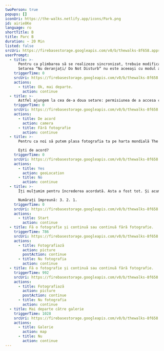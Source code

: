 ```yaml
---
twoPerson: true
popups: []
iconUri: https://the-walks.netlify.app/icons/Park.png
id: airie8Ke
language: ro
shortTitle: B
title: Parc B
duration: ~ 20 Min
listed: false
srcUri: https://firebasestorage.googleapis.com/v0/b/thewalks-8f658.appspot.com/o/mp3%2Fapi-v1%2Fro_airie8Ke%2Fwalk_8_PARK__RO__B__.mp3?alt=media&token=af0142b7-e969-45cc-ac10-478b5e1f41df
userPrompt:
  - title: >-
      Pentru ca plimbarea să se realizeze sincronizat, trebuie modificate câteva setări. Să începem cu cea mai ușoară: funcția “Nu deranjați / Do Not Disturb “.
      Setarea “Nu deranjați/ Do Not Disturb“ nu este aceeași cu modul avion. Această setare te menține conectat la internet în timpul plimbării. De pe iOS (Apple), accesează "Setări". Activează acolo opțiunea "Nu deranjați/ Do Not Disturb". În cazul majorității dispozitivelor Android (Google), vei găsi această funcție la Setări → Sunete → Nu deranjați.
    triggerTime: 0
    srcUri: https://firebasestorage.googleapis.com/v0/b/thewalks-8f658.appspot.com/o/static%2Fmedias%2Fmulti_Zeubeel8_loop.mp3?alt=media&token=88349085-3303-48b9-bdc6-fd7b09519a26
    actions:
      - title: Ok, mai departe.
        action: continue
  - title: >-
      Astfel ajungem la cea de-a doua setare: permisiunea de a accesa camera foto. Nu îți face griji, nu încercăm să preluăm controlul asupra dispozitivului tău. Este vorba doar de posibilitatea de a face o fotografie în timpul plimbării, folosind camera foto a telefonului, și de a încărca poza în aplicație. Avem nevoie de permisiunea ta pentru a face acest lucru.
    triggerTime: 0
    srcUri: https://firebasestorage.googleapis.com/v0/b/thewalks-8f658.appspot.com/o/static%2Fmedias%2Fmulti_Zeubeel8_loop.mp3?alt=media&token=88349085-3303-48b9-bdc6-fd7b09519a26
    actions:
      - title: De acord
        action: camera
      - title: Fără fotografie
        action: continue
  - title: >-
      Pentru ca noi să putem plasa fotografia ta pe harta mondială The Walks, avem nevoie de coordonatele tale GPS. Acestea vor fi salvate în fișierul cu fotografii.

      Ești de acord?
    triggerTime: 0
    srcUri: https://firebasestorage.googleapis.com/v0/b/thewalks-8f658.appspot.com/o/static%2Fmedias%2Fmulti_Zeubeel8_loop.mp3?alt=media&token=88349085-3303-48b9-bdc6-fd7b09519a26
    actions:
      - title: Yes
        action: geoLocation
      - title: No
        action: continue
  - title: >-
      Îți mulțumim pentru încrederea acordată. Asta a fost tot. Și acum, să pornim! Apăsați butonul în același timp.

      Numărați împreună: 3. 2. 1.
    triggerTime: 0
    srcUri: https://firebasestorage.googleapis.com/v0/b/thewalks-8f658.appspot.com/o/static%2Fmedias%2Fmulti_Zeubeel8_loop.mp3?alt=media&token=88349085-3303-48b9-bdc6-fd7b09519a26
    actions:
      - title: Start
        action: continue
  - title: Fă o fotografie și continuă sau continuă fără fotografie.
    triggerTime: 786
    srcUri: https://firebasestorage.googleapis.com/v0/b/thewalks-8f658.appspot.com/o/mp3%2Fapi-v1%2Fro_airie8Ke%2Fwalk_8_PARK__Loop_Foto__RO__13_06min_.mp3?alt=media&token=a9267452-7478-49e0-8e5e-5a75b29e6ce7
    actions:
      - title: Fotografiază
        action: picture
        postAction: continue
      - title: Nu fotografia
        action: continue
  - title: Fă o fotografie și continuă sau continuă fără fotografie.
    triggerTime: 992
    srcUri: https://firebasestorage.googleapis.com/v0/b/thewalks-8f658.appspot.com/o/mp3%2Fapi-v1%2Fro_airie8Ke%2Fwalk_8_Loop_Foto_2_RO_16_31_865min_.mp3?alt=media&token=7ba9c72f-7fb6-4b28-a558-18fc7f050680
    actions:
      - title: Fotografiază
        action: picture
        postAction: continue
      - title: Nu fotografia
        action: continue
  - title: Mai departe către galerie
    triggerTime: 1028
    srcUri: https://firebasestorage.googleapis.com/v0/b/thewalks-8f658.appspot.com/o/static%2Fmedias%2Fmulti_Zeubeel8_loop.mp3?alt=media&token=88349085-3303-48b9-bdc6-fd7b09519a26
    actions:
      - title: Galerie
        action: map
      - title: Nu
        action: continue
---
```

